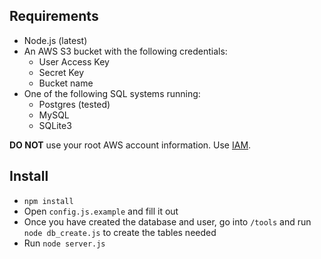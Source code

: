 Requirements
------------
* Node.js (latest)
* An AWS S3 bucket with the following credentials:
    * User Access Key
    * Secret Key
    * Bucket name
* One of the following SQL systems running:
    * Postgres (tested)
    * MySQL
    * SQLite3

**DO NOT** use your root AWS account information. Use [IAM](http://aws.amazon.com/iam/).

Install
-------

* `npm install`
* Open `config.js.example` and fill it out
* Once you have created the database and user, go into `/tools` and run `node db_create.js` to create the tables needed
* Run `node server.js`